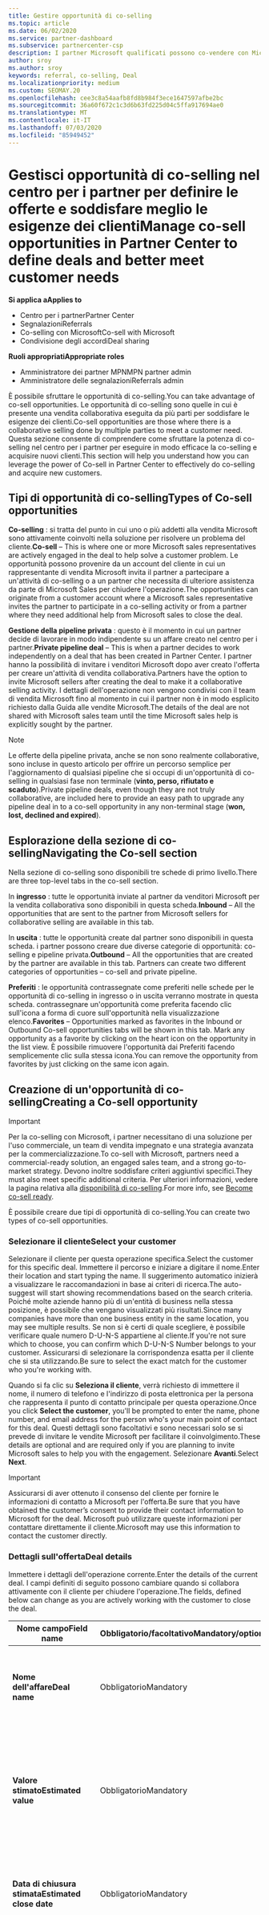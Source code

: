 ```yaml
---
title: Gestire opportunità di co-selling
ms.topic: article
ms.date: 06/02/2020
ms.service: partner-dashboard
ms.subservice: partnercenter-csp
description: I partner Microsoft qualificati possono co-vendere con Microsoft. Scopri come definire le offerte, invitare Microsoft a collaborare o visualizzare le offerte inviate.
author: sroy
ms.author: sroy
keywords: referral, co-selling, Deal
ms.localizationpriority: medium
ms.custom: SEOMAY.20
ms.openlocfilehash: cee3c8a54aafb8fd8b984f3ece1647597afbe2bc
ms.sourcegitcommit: 36a60f672c1c3d6b63fd225d04c5ffa917694ae0
ms.translationtype: MT
ms.contentlocale: it-IT
ms.lasthandoff: 07/03/2020
ms.locfileid: "85949452"
---
```

# <a name="manage-co-sell-opportunities-in-partner-center-to-define-deals-and-better-meet-customer-needs"></a><span data-ttu-id="f80b4-105">Gestisci opportunità di co-selling nel centro per i partner per definire le offerte e soddisfare meglio le esigenze dei clienti</span><span class="sxs-lookup"><span data-stu-id="f80b4-105">Manage co-sell opportunities in Partner Center to define deals and better meet customer needs</span></span>

<span data-ttu-id="f80b4-106">**Si applica a**</span><span class="sxs-lookup"><span data-stu-id="f80b4-106">**Applies to**</span></span>

- <span data-ttu-id="f80b4-107">Centro per i partner</span><span class="sxs-lookup"><span data-stu-id="f80b4-107">Partner Center</span></span>
- <span data-ttu-id="f80b4-108">Segnalazioni</span><span class="sxs-lookup"><span data-stu-id="f80b4-108">Referrals</span></span>
- <span data-ttu-id="f80b4-109">Co-selling con Microsoft</span><span class="sxs-lookup"><span data-stu-id="f80b4-109">Co-sell with Microsoft</span></span>
- <span data-ttu-id="f80b4-110">Condivisione degli accordi</span><span class="sxs-lookup"><span data-stu-id="f80b4-110">Deal sharing</span></span>

<span data-ttu-id="f80b4-111">**Ruoli appropriati**</span><span class="sxs-lookup"><span data-stu-id="f80b4-111">**Appropriate roles**</span></span>

- <span data-ttu-id="f80b4-112">Amministratore dei partner MPN</span><span class="sxs-lookup"><span data-stu-id="f80b4-112">MPN partner admin</span></span>
- <span data-ttu-id="f80b4-113">Amministratore delle segnalazioni</span><span class="sxs-lookup"><span data-stu-id="f80b4-113">Referrals admin</span></span>

<span data-ttu-id="f80b4-114">È possibile sfruttare le opportunità di co-selling.</span><span class="sxs-lookup"><span data-stu-id="f80b4-114">You can take advantage of co-sell opportunities.</span></span>  <span data-ttu-id="f80b4-115">Le opportunità di co-selling sono quelle in cui è presente una vendita collaborativa eseguita da più parti per soddisfare le esigenze dei clienti.</span><span class="sxs-lookup"><span data-stu-id="f80b4-115">Co-sell opportunities are those where there is a collaborative selling done by multiple parties to meet a customer need.</span></span> <span data-ttu-id="f80b4-116">Questa sezione consente di comprendere come sfruttare la potenza di co-selling nel centro per i partner per eseguire in modo efficace la co-selling e acquisire nuovi clienti.</span><span class="sxs-lookup"><span data-stu-id="f80b4-116">This section will help you understand how you can leverage the power of Co-sell in Partner Center to effectively do co-selling and acquire new customers.</span></span>

## <a name="types-of-co-sell-opportunities"></a><span data-ttu-id="f80b4-117">Tipi di opportunità di co-selling</span><span class="sxs-lookup"><span data-stu-id="f80b4-117">Types of Co-sell opportunities</span></span>

<span data-ttu-id="f80b4-118">**Co-selling** : si tratta del punto in cui uno o più addetti alla vendita Microsoft sono attivamente coinvolti nella soluzione per risolvere un problema del cliente.</span><span class="sxs-lookup"><span data-stu-id="f80b4-118">**Co-sell** – This is where one or more Microsoft sales representatives are actively engaged in the deal to help solve a customer problem.</span></span> <span data-ttu-id="f80b4-119">Le opportunità possono provenire da un account del cliente in cui un rappresentante di vendita Microsoft invita il partner a partecipare a un'attività di co-selling o a un partner che necessita di ulteriore assistenza da parte di Microsoft Sales per chiudere l'operazione.</span><span class="sxs-lookup"><span data-stu-id="f80b4-119">The opportunities can originate from a customer account where a Microsoft sales representative invites the partner to participate in a co-selling activity or from a partner where they need additional help from Microsoft sales to close the deal.</span></span>

<span data-ttu-id="f80b4-120">**Gestione della pipeline privata** : questo è il momento in cui un partner decide di lavorare in modo indipendente su un affare creato nel centro per i partner.</span><span class="sxs-lookup"><span data-stu-id="f80b4-120">**Private pipeline deal** – This is when a partner decides to work independently on a deal that has been created in  Partner Center.</span></span> <span data-ttu-id="f80b4-121">I partner hanno la possibilità di invitare i venditori Microsoft dopo aver creato l'offerta per creare un'attività di vendita collaborativa.</span><span class="sxs-lookup"><span data-stu-id="f80b4-121">Partners have the option to invite Microsoft sellers after creating the deal to make it a collaborative selling activity.</span></span> <span data-ttu-id="f80b4-122">I dettagli dell'operazione non vengono condivisi con il team di vendita Microsoft fino al momento in cui il partner non è in modo esplicito richiesto dalla Guida alle vendite Microsoft.</span><span class="sxs-lookup"><span data-stu-id="f80b4-122">The details of the deal are not shared with Microsoft sales team until the time Microsoft sales help is explicitly sought by the partner.</span></span>

> [!NOTE]
> <span data-ttu-id="f80b4-123">Le offerte della pipeline privata, anche se non sono realmente collaborative, sono incluse in questo articolo per offrire un percorso semplice per l'aggiornamento di qualsiasi pipeline che si occupi di un'opportunità di co-selling in qualsiasi fase non terminale (**vinto, perso, rifiutato e scaduto**).</span><span class="sxs-lookup"><span data-stu-id="f80b4-123">Private pipeline deals, even though they are not truly collaborative, are included here  to provide an easy path to upgrade any pipeline deal in to a co-sell opportunity in any non-terminal stage (**won, lost, declined and expired**).</span></span>

## <a name="navigating-the-co-sell-section"></a><span data-ttu-id="f80b4-124">Esplorazione della sezione di co-selling</span><span class="sxs-lookup"><span data-stu-id="f80b4-124">Navigating the Co-sell section</span></span>

<span data-ttu-id="f80b4-125">Nella sezione di co-selling sono disponibili tre schede di primo livello.</span><span class="sxs-lookup"><span data-stu-id="f80b4-125">There are three top-level tabs in the co-sell section.</span></span>

<span data-ttu-id="f80b4-126">In **ingresso** : tutte le opportunità inviate al partner da venditori Microsoft per la vendita collaborativa sono disponibili in questa scheda.</span><span class="sxs-lookup"><span data-stu-id="f80b4-126">**Inbound** – All the opportunities that are sent to the partner from Microsoft sellers for collaborative selling are available in this tab.</span></span>

<span data-ttu-id="f80b4-127">In **uscita** : tutte le opportunità create dal partner sono disponibili in questa scheda. i partner possono creare due diverse categorie di opportunità: co-selling e pipeline privata.</span><span class="sxs-lookup"><span data-stu-id="f80b4-127">**Outbound** – All the opportunities that are created by the partner are available in this tab. Partners can create two different categories of opportunities – co-sell and private pipeline.</span></span> 

<span data-ttu-id="f80b4-128">**Preferiti** : le opportunità contrassegnate come preferiti nelle schede per le opportunità di co-selling in ingresso o in uscita verranno mostrate in questa scheda. contrassegnare un'opportunità come preferita facendo clic sull'icona a forma di cuore sull'opportunità nella visualizzazione elenco.</span><span class="sxs-lookup"><span data-stu-id="f80b4-128">**Favorites** – Opportunities marked as favorites in the Inbound or Outbound Co-sell opportunities tabs will be shown in this tab. Mark any opportunity as a favorite by clicking on the heart icon on the opportunity in the list view.</span></span> <span data-ttu-id="f80b4-129">È possibile rimuovere l'opportunità dai Preferiti facendo semplicemente clic sulla stessa icona.</span><span class="sxs-lookup"><span data-stu-id="f80b4-129">You can remove the opportunity from favorites by just clicking on the same icon again.</span></span>


## <a name="creating-a-co-sell-opportunity"></a><span data-ttu-id="f80b4-130">Creazione di un'opportunità di co-selling</span><span class="sxs-lookup"><span data-stu-id="f80b4-130">Creating a Co-sell opportunity</span></span> 

> [!IMPORTANT]
> <span data-ttu-id="f80b4-131">Per la co-selling con Microsoft, i partner necessitano di una soluzione per l'uso commerciale, un team di vendita impegnato e una strategia avanzata per la commercializzazione.</span><span class="sxs-lookup"><span data-stu-id="f80b4-131">To co-sell with Microsoft, partners need a commercial-ready solution, an engaged sales team, and a strong go-to-market strategy.</span></span> <span data-ttu-id="f80b4-132">Devono inoltre soddisfare criteri aggiuntivi specifici.</span><span class="sxs-lookup"><span data-stu-id="f80b4-132">They must also meet specific additional criteria.</span></span> <span data-ttu-id="f80b4-133">Per ulteriori informazioni, vedere la pagina relativa alla [disponibilità di co-selling](https://partner.microsoft.com/reach-customers/selling-with-microsoft#become-ready).</span><span class="sxs-lookup"><span data-stu-id="f80b4-133">For more info, see [Become co-sell ready](https://partner.microsoft.com/reach-customers/selling-with-microsoft#become-ready).</span></span>


<span data-ttu-id="f80b4-134">È possibile creare due tipi di opportunità di co-selling.</span><span class="sxs-lookup"><span data-stu-id="f80b4-134">You can create two types of co-sell opportunities.</span></span> 

### <a name="select-your-customer"></a><span data-ttu-id="f80b4-135">Selezionare il cliente</span><span class="sxs-lookup"><span data-stu-id="f80b4-135">Select your customer</span></span>

<span data-ttu-id="f80b4-136">Selezionare il cliente per questa operazione specifica.</span><span class="sxs-lookup"><span data-stu-id="f80b4-136">Select the customer for this specific deal.</span></span> <span data-ttu-id="f80b4-137">Immettere il percorso e iniziare a digitare il nome.</span><span class="sxs-lookup"><span data-stu-id="f80b4-137">Enter their location and start typing the name.</span></span> <span data-ttu-id="f80b4-138">Il suggerimento automatico inizierà a visualizzare le raccomandazioni in base ai criteri di ricerca.</span><span class="sxs-lookup"><span data-stu-id="f80b4-138">The auto-suggest will start showing recommendations based on the search criteria.</span></span> <span data-ttu-id="f80b4-139">Poiché molte aziende hanno più di un'entità di business nella stessa posizione, è possibile che vengano visualizzati più risultati.</span><span class="sxs-lookup"><span data-stu-id="f80b4-139">Since many companies have more than one business entity in the same location, you may see multiple results.</span></span> <span data-ttu-id="f80b4-140">Se non si è certi di quale scegliere, è possibile verificare quale numero D-U-N-S appartiene al cliente.</span><span class="sxs-lookup"><span data-stu-id="f80b4-140">If you're not sure which to choose, you can confirm which D-U-N-S Number belongs to your customer.</span></span> <span data-ttu-id="f80b4-141">Assicurarsi di selezionare la corrispondenza esatta per il cliente che si sta utilizzando.</span><span class="sxs-lookup"><span data-stu-id="f80b4-141">Be sure to select the exact match for the customer who you're working with.</span></span>

<span data-ttu-id="f80b4-142">Quando si fa clic su **Seleziona il cliente**, verrà richiesto di immettere il nome, il numero di telefono e l'indirizzo di posta elettronica per la persona che rappresenta il punto di contatto principale per questa operazione.</span><span class="sxs-lookup"><span data-stu-id="f80b4-142">Once you click **Select the customer**, you'll be prompted to enter the name, phone number, and email address for the person who's your main point of contact for this deal.</span></span> <span data-ttu-id="f80b4-143">Questi dettagli sono facoltativi e sono necessari solo se si prevede di invitare le vendite Microsoft per facilitare il coinvolgimento.</span><span class="sxs-lookup"><span data-stu-id="f80b4-143">These details are optional and are required only if you are planning to invite Microsoft sales to help you with the engagement.</span></span> <span data-ttu-id="f80b4-144">Selezionare **Avanti**.</span><span class="sxs-lookup"><span data-stu-id="f80b4-144">Select **Next**.</span></span>

> [!IMPORTANT]
> <span data-ttu-id="f80b4-145">Assicurarsi di aver ottenuto il consenso del cliente per fornire le informazioni di contatto a Microsoft per l'offerta.</span><span class="sxs-lookup"><span data-stu-id="f80b4-145">Be sure that you have obtained the customer’s consent to provide their contact information to Microsoft for the deal.</span></span> <span data-ttu-id="f80b4-146">Microsoft può utilizzare queste informazioni per contattare direttamente il cliente.</span><span class="sxs-lookup"><span data-stu-id="f80b4-146">Microsoft may use this information to contact the customer directly.</span></span>

### <a name="deal-details"></a><span data-ttu-id="f80b4-147">Dettagli sull'offerta</span><span class="sxs-lookup"><span data-stu-id="f80b4-147">Deal details</span></span>

<span data-ttu-id="f80b4-148">Immettere i dettagli dell'operazione corrente.</span><span class="sxs-lookup"><span data-stu-id="f80b4-148">Enter the details of the current deal.</span></span> <span data-ttu-id="f80b4-149">I campi definiti di seguito possono cambiare quando si collabora attivamente con il cliente per chiudere l'operazione.</span><span class="sxs-lookup"><span data-stu-id="f80b4-149">The fields, defined below can change as you are  actively working with the customer to close the deal.</span></span>

| <span data-ttu-id="f80b4-150">**Nome campo**</span><span class="sxs-lookup"><span data-stu-id="f80b4-150">**Field name**</span></span> | <span data-ttu-id="f80b4-151">**Obbligatorio/facoltativo**</span><span class="sxs-lookup"><span data-stu-id="f80b4-151">**Mandatory/optional**</span></span> | <span data-ttu-id="f80b4-152">**Dettagli**</span><span class="sxs-lookup"><span data-stu-id="f80b4-152">**Details**</span></span> |
|-------------|--------|-------|
|<span data-ttu-id="f80b4-153">**Nome dell'affare**</span><span class="sxs-lookup"><span data-stu-id="f80b4-153">**Deal name**</span></span> | <span data-ttu-id="f80b4-154">Obbligatorio</span><span class="sxs-lookup"><span data-stu-id="f80b4-154">Mandatory</span></span> | <span data-ttu-id="f80b4-155">Nome descrittivo per identificare l'operazione in un secondo momento.</span><span class="sxs-lookup"><span data-stu-id="f80b4-155">The friendly name to identify your deal at a later point of time.</span></span> |
|<span data-ttu-id="f80b4-156">**Valore stimato**</span><span class="sxs-lookup"><span data-stu-id="f80b4-156">**Estimated value**</span></span> | <span data-ttu-id="f80b4-157">Obbligatorio</span><span class="sxs-lookup"><span data-stu-id="f80b4-157">Mandatory</span></span> | <span data-ttu-id="f80b4-158">Il valore dell'operazione in base alle informazioni disponibili durante la creazione dell'operazione.</span><span class="sxs-lookup"><span data-stu-id="f80b4-158">The value of the deal based on the information available while creating the deal.</span></span>|
|<span data-ttu-id="f80b4-159">**Data di chiusura stimata**</span><span class="sxs-lookup"><span data-stu-id="f80b4-159">**Estimated close date**</span></span>| <span data-ttu-id="f80b4-160">Obbligatorio</span><span class="sxs-lookup"><span data-stu-id="f80b4-160">Mandatory</span></span>| <span data-ttu-id="f80b4-161">Data in base alla quale si prevede di chiudere l'accordo con il cliente.</span><span class="sxs-lookup"><span data-stu-id="f80b4-161">The date by which you expect to close the deal with the customer.</span></span> |
|<span data-ttu-id="f80b4-162">**ID CRM**</span><span class="sxs-lookup"><span data-stu-id="f80b4-162">**CRM ID**</span></span>| <span data-ttu-id="f80b4-163">Facoltativo</span><span class="sxs-lookup"><span data-stu-id="f80b4-163">Optional</span></span> | <span data-ttu-id="f80b4-164">Contrassegnare l'operazione con l'ID dell'opportunità nel rispettivo CRM a scopo di verifica.</span><span class="sxs-lookup"><span data-stu-id="f80b4-164">Tag the deal with the ID of the opportunity in your respective CRM for tracking purpose.</span></span>|
|<span data-ttu-id="f80b4-165">**ID campagna di marketing**</span><span class="sxs-lookup"><span data-stu-id="f80b4-165">**Marketing campaign ID**</span></span>| <span data-ttu-id="f80b4-166">Facoltativo</span><span class="sxs-lookup"><span data-stu-id="f80b4-166">Optional</span></span> | <span data-ttu-id="f80b4-167">Acquisisci la campagna di marketing che ha generato il problema.</span><span class="sxs-lookup"><span data-stu-id="f80b4-167">Capture the marketing campaign that resulted in the deal.</span></span> <span data-ttu-id="f80b4-168">Questo file può aiutare a tenere traccia del ROI di una determinata campagna se si contrassegnano tutte le offerte originate dalla campagna con lo stesso ID.</span><span class="sxs-lookup"><span data-stu-id="f80b4-168">This filed can help you track the ROI of a certain campaign if you tag all the deals originating from the campaign with the same ID.</span></span>|
|<span data-ttu-id="f80b4-169">**Note**</span><span class="sxs-lookup"><span data-stu-id="f80b4-169">**Notes**</span></span>| <span data-ttu-id="f80b4-170">Facoltativo</span><span class="sxs-lookup"><span data-stu-id="f80b4-170">Optional</span></span> | <span data-ttu-id="f80b4-171">Aggiornare tutte le informazioni più recenti per fornire visibilità ad altri dipendenti della società che operano sulla stessa attività o per provare a comprendere lo stato attuale dell'affare.</span><span class="sxs-lookup"><span data-stu-id="f80b4-171">Update all the latest information to provide visibility to other employees from your company working on the same deal or trying to understand the current state of the deal.</span></span> <span data-ttu-id="f80b4-172">È anche possibile usarlo come comunicazione su record per le discussioni tra i venditori Microsoft o altri partner con la società.</span><span class="sxs-lookup"><span data-stu-id="f80b4-172">You can also use this as a communication on record for discussions between Microsoft sellers/other partners with your company.</span></span>|

### <a name="add-your-employees"></a><span data-ttu-id="f80b4-173">Aggiungere i dipendenti</span><span class="sxs-lookup"><span data-stu-id="f80b4-173">Add your employees</span></span>

<span data-ttu-id="f80b4-174">Dopo aver aggiunto i dettagli dell'operazione, aggiungere i dipendenti che lavoreranno a questa operazione specifica.</span><span class="sxs-lookup"><span data-stu-id="f80b4-174">After adding the deal details, add the employees that will be working on this specific deal.</span></span> <span data-ttu-id="f80b4-175">Sarà necessario immettere il nome, il numero di telefono e l'indirizzo di posta elettronica del dipendente.</span><span class="sxs-lookup"><span data-stu-id="f80b4-175">You will need to enter the name, phone number, and email address of the employee.</span></span> <span data-ttu-id="f80b4-176">Questi dettagli sono obbligatori ed è necessario avere almeno un contatto con tutti i dettagli immessi per creare un'operazione.</span><span class="sxs-lookup"><span data-stu-id="f80b4-176">These details are mandatory, and you need to have at least one contact with all the details entered for you to create a deal.</span></span> <span data-ttu-id="f80b4-177">Questi dettagli possono essere modificati anche dopo la creazione di una trattativa.</span><span class="sxs-lookup"><span data-stu-id="f80b4-177">These details can be changed even after creating a deal.</span></span> <span data-ttu-id="f80b4-178">I contatti recenti dalle trattative precedenti vengono visualizzati sul lato destro per aggiungerli rapidamente all'affare.</span><span class="sxs-lookup"><span data-stu-id="f80b4-178">Recent contacts from your previous deals are shown on the right side for you to quickly add them to the deal.</span></span>

### <a name="add-solutions"></a><span data-ttu-id="f80b4-179">Aggiungi soluzioni</span><span class="sxs-lookup"><span data-stu-id="f80b4-179">Add Solution(s)</span></span>

<span data-ttu-id="f80b4-180">In questa sezione è necessario fornire le informazioni correlate alle soluzioni che faranno parte di questa operazione.</span><span class="sxs-lookup"><span data-stu-id="f80b4-180">In this section, you need to provide the information related to the solutions that will be part of this deal.</span></span> <span data-ttu-id="f80b4-181">Si tratta di una sezione obbligatoria in cui è necessario aggiungere almeno una soluzione per creare un'operazione.</span><span class="sxs-lookup"><span data-stu-id="f80b4-181">This is a mandatory section where you must add at least one solution to create a deal.</span></span> <span data-ttu-id="f80b4-182">I dettagli della soluzione possono essere modificati dopo la creazione di una trattativa.</span><span class="sxs-lookup"><span data-stu-id="f80b4-182">The solution details can be changed after creating a deal.</span></span> <span data-ttu-id="f80b4-183">Sono disponibili più tipi di soluzioni che possono essere aggiunte a un'operazione, descritte di seguito.</span><span class="sxs-lookup"><span data-stu-id="f80b4-183">There are multiple types of solutions that can be added to a deal, which are described below</span></span>

- <span data-ttu-id="f80b4-184">**Soluzioni aziendali:** Si tratta di soluzioni pronte per la co-selling pubblicate dall'azienda</span><span class="sxs-lookup"><span data-stu-id="f80b4-184">**My company’s solutions:** These are co-sell ready solutions that are published by your company</span></span>
- <span data-ttu-id="f80b4-185">**Microsoft:** Si tratta di soluzioni di proprietà di Microsoft</span><span class="sxs-lookup"><span data-stu-id="f80b4-185">**Microsoft:** These are solutions owned by Microsoft</span></span>
- <span data-ttu-id="f80b4-186">**Altre soluzioni di terze parti:** Si tratta di soluzioni pronte per la co-selling pubblicate da altri partner nell'ecosistema di co-selling Microsoft</span><span class="sxs-lookup"><span data-stu-id="f80b4-186">**Other third-party solutions:** These are co-sell ready solutions that are published by other partners in the Microsoft co-sell ecosystem</span></span>

<span data-ttu-id="f80b4-187">Dopo aver fornito le informazioni sulla soluzione, fare clic su Avanti per passare alla sezione in cui è possibile decidere il tipo di vendita.</span><span class="sxs-lookup"><span data-stu-id="f80b4-187">Once you have provided the solution information, select Next to move to the section where you can decide the selling type.</span></span> <span data-ttu-id="f80b4-188">Sono disponibili due opzioni:</span><span class="sxs-lookup"><span data-stu-id="f80b4-188">You have two options:</span></span>

<span data-ttu-id="f80b4-189">**Gestione privata della pipeline**: se non si invita Microsoft e si crea un impegno in questo passaggio, sarà di tipo pipeline privata.</span><span class="sxs-lookup"><span data-stu-id="f80b4-189">**Private pipeline deal**: If you don’t invite Microsoft and create an engagement at this step, it will be of the type private pipeline.</span></span> <span data-ttu-id="f80b4-190">I venditori Microsoft non avranno visibilità sui dettagli di questa trattativa.</span><span class="sxs-lookup"><span data-stu-id="f80b4-190">Microsoft sellers will have no visibility into the details of this deal.</span></span>

<span data-ttu-id="f80b4-191">**Deal di co-selling:** Se si imposta l'opzione su Sì per la domanda **"si desidera che la Guida di Microsoft?"**, il problema si riferisce a un'offerta di co-selling in cui un venditore Microsoft può aiutarti a chiudere l'operazione.</span><span class="sxs-lookup"><span data-stu-id="f80b4-191">**Co-sell deal:** If you switch the toggle to yes for the question **“Would you like Microsoft's help?”**, the deal turns in to a co-sell deal where a Microsoft seller can potentially help you with closing the deal.</span></span> <span data-ttu-id="f80b4-192">Una richiesta di assistenza da parte di Microsoft non garantisce che un venditore Microsoft parteciperà all'accordo.</span><span class="sxs-lookup"><span data-stu-id="f80b4-192">A request for help from Microsoft is no guarantee that a Microsoft seller will participate in the deal.</span></span> <span data-ttu-id="f80b4-193">I rappresentanti di vendita Microsoft hanno a disposizione 14 giorni per decidere se desiderano partecipare.</span><span class="sxs-lookup"><span data-stu-id="f80b4-193">Microsoft sales representatives have 14 days to decide if they want to participate.</span></span> <span data-ttu-id="f80b4-194">Nella sezione Note, assicurarsi di identificare il tipo di Guida desiderato.</span><span class="sxs-lookup"><span data-stu-id="f80b4-194">In the notes section, be sure to identify the type of help you want.</span></span>

## <a name="responding-to-a-co-sell-opportunity"></a><span data-ttu-id="f80b4-195">Risposta a un'opportunità di co-selling</span><span class="sxs-lookup"><span data-stu-id="f80b4-195">Responding to a Co-sell opportunity</span></span>

<span data-ttu-id="f80b4-196">Ogni opportunità viene spostata in un ciclo di vita.</span><span class="sxs-lookup"><span data-stu-id="f80b4-196">Each opportunity moves through a life cycle of its own.</span></span>

### <a name="received-stage"></a><span data-ttu-id="f80b4-197">Fase ricezione</span><span class="sxs-lookup"><span data-stu-id="f80b4-197">Received stage</span></span>

<span data-ttu-id="f80b4-198">In questa fase, se è stata ricevuta una nuova opportunità di co-selling da un venditore Microsoft o da altri partner nell'ecosistema di co-selling Microsoft, esaminare i dettagli e contattare il cliente se si desidera ottenere ulteriori informazioni sulle esigenze aziendali.</span><span class="sxs-lookup"><span data-stu-id="f80b4-198">In this stage, if you have received a new Co-sell opportunity either from a Microsoft seller or from other partners in the Microsoft Co-sell ecosystem, review the details, and feel free to contact the customer if you want to learn more about their business needs.</span></span> <span data-ttu-id="f80b4-199">In questa fase è possibile eseguire due operazioni.</span><span class="sxs-lookup"><span data-stu-id="f80b4-199">You can take two actions in this stage.</span></span> <span data-ttu-id="f80b4-200">accettare o rifiutare il riferimento:</span><span class="sxs-lookup"><span data-stu-id="f80b4-200">accept or decline the referral:</span></span>

- <span data-ttu-id="f80b4-201">**Accetta:** Immettere un nome per l'operazione, modificare il valore dell'affare stimato e l'intervallo di tempo di acquisto stimato in base alla verifica.</span><span class="sxs-lookup"><span data-stu-id="f80b4-201">**Accept:** Enter a name for the deal, edit the estimated deal value, and the estimated purchase timeframe based on your review.</span></span> <span data-ttu-id="f80b4-202">Una volta stabilito il contatto con il cliente, è necessario fornire le informazioni nel campo **Note** per ulteriori informazioni su ciò che il cliente sta cercando.</span><span class="sxs-lookup"><span data-stu-id="f80b4-202">Once you established the contact with the customer, you should provide info in the **Notes** field to explain more about what the customer is looking for.</span></span> <span data-ttu-id="f80b4-203">Facoltativamente, è possibile immettere l'ID CRM (solo per riferimento), l'ID della campagna di marketing che ha comportato la rispettiva opportunità e aggiungere contatti dall'azienda che lavorerà a questa operazione.</span><span class="sxs-lookup"><span data-stu-id="f80b4-203">You can optionally enter your CRM ID here (for your reference only), the marketing campaign ID that resulted in the respective opportunity and add contacts from your company who will be working on this deal.</span></span> 

- <span data-ttu-id="f80b4-204">Al termine, fare clic su **Avanti**.</span><span class="sxs-lookup"><span data-stu-id="f80b4-204">When you're finished, select **Next**.</span></span> <span data-ttu-id="f80b4-205">Il riferimento verrà spostato nella **fase successiva**, il che significa che si prevede di coinvolgere attivamente il cliente per soddisfare le proprie esigenze.</span><span class="sxs-lookup"><span data-stu-id="f80b4-205">We'll move the referral to **the next stage**, which means you plan to actively engage with the customer to address their need.</span></span> <span data-ttu-id="f80b4-206">Queste informazioni verranno usate anche per aiutare a trovare le offerte simili in futuro.</span><span class="sxs-lookup"><span data-stu-id="f80b4-206">We'll also use this information to help you find similar deals in the future.</span></span>

- <span data-ttu-id="f80b4-207">**Rifiuta**: selezionare il motivo per cui si sta declinando il problema e aggiungere eventuali note che si desidera includere, quindi selezionare **Chiudi l'operazione**.</span><span class="sxs-lookup"><span data-stu-id="f80b4-207">**Decline**: Select the reason you're declining the deal and add any notes you'd like to include, then select **Close deal**.</span></span> <span data-ttu-id="f80b4-208">Verrà archiviato come **rifiutato** e verrà inviata una notifica a Microsoft o al partner che ha inviato questa opportunità.</span><span class="sxs-lookup"><span data-stu-id="f80b4-208">We'll archive it as **Declined** and notify either Microsoft or the partner who sent you this opportunity.</span></span>

- <span data-ttu-id="f80b4-209">Se non si risponde entro il tempo previsto (attualmente 14 giorni), lo si archivierà come **scaduto** e si invierà una notifica a Microsoft o al partner che ha inviato questa opportunità.</span><span class="sxs-lookup"><span data-stu-id="f80b4-209">If you don't respond within the allotted time (currently 14 days), we'll archive it as **Expired** and notify either Microsoft or the partner who sent you this opportunity.</span></span>


### <a name="accepted-stage"></a><span data-ttu-id="f80b4-210">Fase accettata</span><span class="sxs-lookup"><span data-stu-id="f80b4-210">Accepted Stage</span></span>

<span data-ttu-id="f80b4-211">Lavora per concludere la trattativa con il cliente.</span><span class="sxs-lookup"><span data-stu-id="f80b4-211">Work to close the deal with the customer.</span></span> <span data-ttu-id="f80b4-212">Se si desidera modificare le informazioni fornite per un riferimento accettato, selezionare **modifica**.</span><span class="sxs-lookup"><span data-stu-id="f80b4-212">If you want to change any of the information you've provided for an accepted referral, select **Edit**.</span></span> <span data-ttu-id="f80b4-213">È quindi possibile aggiornare il nome dell'affare, la data di acquisto stimata, il valore stimato, le note, l'ID CRM e/o l'ID della campagna di marketing.</span><span class="sxs-lookup"><span data-stu-id="f80b4-213">You can then update the deal name, estimated purchase date, estimated value, notes, CRM ID and/or the marketing campaign ID.</span></span>  <span data-ttu-id="f80b4-214">È anche possibile selezionare **Aggiungi i dipendenti** per specificare il nome, il numero di telefono e gli indirizzi di posta elettronica di qualsiasi altra persona che sta lavorando al problema.</span><span class="sxs-lookup"><span data-stu-id="f80b4-214">You can also select **Add your employees** to provide the name, phone number, and email addresses of any additional people who are working on the deal.</span></span> <span data-ttu-id="f80b4-215">Le soluzioni possono anche essere modificate in base alle esigenze del cliente.</span><span class="sxs-lookup"><span data-stu-id="f80b4-215">Solutions can also be edited based on the customer need.</span></span>

<span data-ttu-id="f80b4-216">Per impostazione predefinita, tutte le offerte create sono in fase di accettazione.</span><span class="sxs-lookup"><span data-stu-id="f80b4-216">All the deals you have created are in Accepted stage by default.</span></span>

<span data-ttu-id="f80b4-217">Al termine, è possibile eseguire una delle due azioni, che contrassegnano l'accordo come **vinto** o **perso** per segnalare il risultato, in modo che sia possibile archiviarlo di conseguenza.</span><span class="sxs-lookup"><span data-stu-id="f80b4-217">When you're finished, you can take one of the two actions, which are marking the deal as **Won** or **Lost** to report the outcome so we can archive it accordingly.</span></span>

> [!TIP]
> <span data-ttu-id="f80b4-218">Per alcune soluzioni idonee, dopo aver selezionato vinto verrà richiesto di fornire informazioni aggiuntive per la registrazione dell'affare.</span><span class="sxs-lookup"><span data-stu-id="f80b4-218">For certain eligible solutions, after you select Won, you'll be asked to provide additional information to register your deal.</span></span> <span data-ttu-id="f80b4-219">Microsoft esaminerà le informazioni fornite qui e potrebbe richiedere altri dettagli durante tale processo.</span><span class="sxs-lookup"><span data-stu-id="f80b4-219">Microsoft will review the info you provide here and may ask for additional details during the review process.</span></span> <span data-ttu-id="f80b4-220">Per altre informazioni, vedi Registrare le trattative.</span><span class="sxs-lookup"><span data-stu-id="f80b4-220">For more information, see Register your deals.</span></span>

### <a name="archived-stage"></a><span data-ttu-id="f80b4-221">Fase di archiviazione</span><span class="sxs-lookup"><span data-stu-id="f80b4-221">Archived Stage</span></span>

<span data-ttu-id="f80b4-222">Si tratta di una fase terminale in cui tutte le opportunità sono finalmente raggiungibili.</span><span class="sxs-lookup"><span data-stu-id="f80b4-222">This is a terminal stage where all the opportunities finally reach.</span></span> <span data-ttu-id="f80b4-223">In questa fase è possibile visualizzare tutti i lead **ottenuti, persi, rifiutati**e **scaduti** .</span><span class="sxs-lookup"><span data-stu-id="f80b4-223">You can view all the leads that are in **won, lost, declined**, and **expired** in this stage.</span></span> <span data-ttu-id="f80b4-224">In questa fase non è possibile eseguire alcuna azione.</span><span class="sxs-lookup"><span data-stu-id="f80b4-224">There are no actions that you can take in this stage.</span></span>

## <a name="getting-more-co-sell-opportunities"></a><span data-ttu-id="f80b4-225">Ottenere più opportunità di co-selling</span><span class="sxs-lookup"><span data-stu-id="f80b4-225">Getting more Co-sell opportunities</span></span>

<span data-ttu-id="f80b4-226">Ecco alcuni suggerimenti che consentono di ottenere più opportunità di co-selling appropriate per l'azienda:</span><span class="sxs-lookup"><span data-stu-id="f80b4-226">Here are some tips to help you get more co-sell opportunities that are appropriate to your business:</span></span>

- <span data-ttu-id="f80b4-227">**Rispondi rapidamente alle offerte**.</span><span class="sxs-lookup"><span data-stu-id="f80b4-227">**Respond quickly to deals**.</span></span> <span data-ttu-id="f80b4-228">Quando si risponde tempestivamente alle richieste in ingresso, la visibilità verrà aumentata in modo progressivo nei risultati della ricerca partner futuri.</span><span class="sxs-lookup"><span data-stu-id="f80b4-228">When you respond in a timely fashion to incoming requests, we'll increase your visibility in future partner search results progressively.</span></span> <span data-ttu-id="f80b4-229">Assicurati che il tuo team risponda velocemente indicando le intenzioni.</span><span class="sxs-lookup"><span data-stu-id="f80b4-229">Make sure your team responds quickly with your intent.</span></span>
- <span data-ttu-id="f80b4-230">**Sii selettivo nelle trattative che decidi di accettare**.</span><span class="sxs-lookup"><span data-stu-id="f80b4-230">**Be choosy with the deals you accept**.</span></span> <span data-ttu-id="f80b4-231">Monitoriamo i tipi di offerte accettate e rifiutate e utilizzeremo queste informazioni per trovare le offerte simili.</span><span class="sxs-lookup"><span data-stu-id="f80b4-231">We monitor the types of deals that you accept and decline and use this information to help find you similar deals.</span></span> <span data-ttu-id="f80b4-232">Accettare le offerte che non sono una scelta ottimale non migliorerà i risultati della ricerca e potrebbe influisca sulla qualità delle opportunità ricevute.</span><span class="sxs-lookup"><span data-stu-id="f80b4-232">Accepting deals that aren't a good fit won't improve your search results and could impact the quality of the opportunities that you receive.</span></span>
- <span data-ttu-id="f80b4-233">**Comunica il volume della trattativa stimato, le date di chiusura e lo stato finale delle trattative** (acquisite o perse).</span><span class="sxs-lookup"><span data-stu-id="f80b4-233">**Report back the estimated deal sizes, closing dates, and the final status of your deals** (won or lost).</span></span> <span data-ttu-id="f80b4-234">Queste informazioni verranno usate per continuare a fornire i riferimenti alla qualità.</span><span class="sxs-lookup"><span data-stu-id="f80b4-234">We'll use this info to continue to provide you with quality referrals.</span></span>

## <a name="next-steps"></a><span data-ttu-id="f80b4-235">Passaggi successivi</span><span class="sxs-lookup"><span data-stu-id="f80b4-235">Next steps</span></span>

- [<span data-ttu-id="f80b4-236">Gestire lead</span><span class="sxs-lookup"><span data-stu-id="f80b4-236">Manage leads</span></span>](manage-leads.md)

- [<span data-ttu-id="f80b4-237">Ottenere il connettore di co-selling per Dynamics 365 CRM</span><span class="sxs-lookup"><span data-stu-id="f80b4-237">Get the co-sell connector for Dynamics 365 CRM</span></span>](connector-dynamics.md)

- [<span data-ttu-id="f80b4-238">Ottenere il connettore di co-selling per Salesforce CRM</span><span class="sxs-lookup"><span data-stu-id="f80b4-238">Get the co-sell connector for Salesforce CRM</span></span>](connector-salesforce.md)
